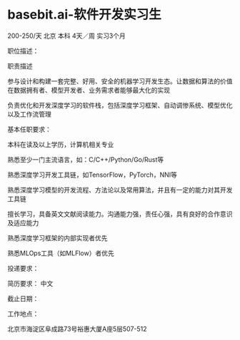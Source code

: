 # basebit.ai-软件开发实习生

200-250/天 北京 本科 4天／周 实习3个月

职位描述：

职责描述

参与设计和构建一套完整、好用、安全的机器学习开发生态。让数据和算法的价值在数据拥有者、模型开发者、业务需求者能够最大化的实现

负责优化和开发深度学习的软件栈，包括深度学习框架、自动调惨系统、模型优化以及工作流管理

 

基本任职要求：

本科在读及以上学历，计算机相关专业

熟悉至少一门主流语言，如：C/C++/Python/Go/Rust等

熟悉深度学习开发工具链，如TensorFlow，PyTorch，NNI等

熟悉深度学习模型的开发流程、方法论以及常用算法，并且有一定的能力对其开发工具链

擅长学习，具备英文文献阅读能力。沟通能力强，责任心强，具有良好的合作意识及适应能力

熟悉深度学习框架的内部实现者优先

熟悉MLOps工具（如MLFlow）者优先

投递要求：

简历要求： 中文

截止日期：

工作地点：

北京市海淀区阜成路73号裕惠大厦A座5层507-512